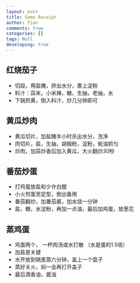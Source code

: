 ```yaml
---
layout: post
title: Some Receipt
author: Tian
comments: true
categories: []
tags: Null
developing: true
---
```

## 红烧茄子
- 切段，用盐腌，挤出水分，裹上淀粉
- 料汁：蒜末，小米辣，糖，生抽，老抽，水
- 下锅煎黄，倒入料汁，炒几分钟即可

## 黄瓜炒肉
- 黄瓜切片，加盐腌半小时杀出水分，洗净
- 肉切片，盐，生抽，胡椒粉，淀粉，蚝油抓匀
- 炒肉，加蒜炒香后加入黄瓜，大火翻炒30秒

## 番茄炒蛋
- 打鸡蛋放盐和少许白醋
- 小火煎蛋至定型，倒出备用
- 番茄翻炒，加番茄酱，加水烧一分钟
- 盐，糖，水淀粉，再加一点油，最后加鸡蛋，放葱花

## 蒸鸡蛋
- 鸡蛋两个， 一杯肉汤或水打散 （水是蛋的1.5倍）
- 加盐是关键
- 水开放到锅里蒸六分钟，盖上一个盘子 
- 蒸好关火，焖一会再打开盖子
- 最后滴香油，酱油